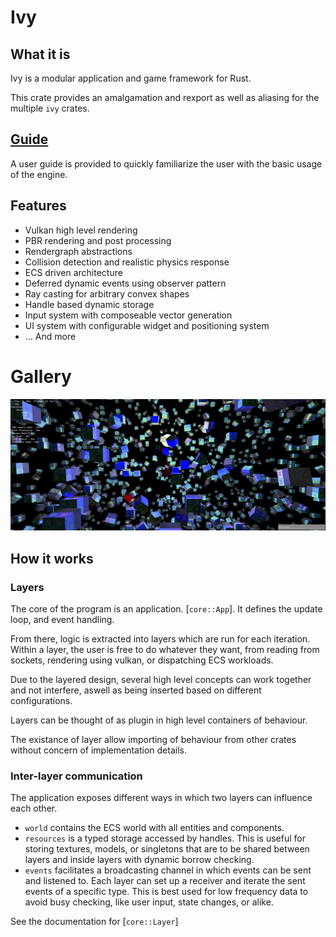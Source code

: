 # Ivy


## What it is

Ivy is a modular application and game framework for Rust.

This crate provides an amalgamation and rexport as well as aliasing for the
multiple `ivy` crates.

## [Guide](https://ten3roberts.github.io/ivy)

A user guide is provided to quickly familiarize the user with the basic usage of
the engine.

## Features
  - Vulkan high level rendering
  - PBR rendering and post processing
  - Rendergraph abstractions
  - Collision detection and realistic physics response
  - ECS driven architecture
  - Deferred dynamic events using observer pattern
  - Ray casting for arbitrary convex shapes
  - Handle based dynamic storage
  - Input system with composeable vector generation
  - UI system with configurable widget and positioning system
  - ... And more

# Gallery

![Cubes and Collision](./img/cubes.png)

## How it works

### Layers

The core of the program is an application. [`core::App`]. It defines the
update loop, and event handling.

From there, logic is extracted into layers which are run for each iteration.
Within a layer, the user is free to do whatever they want, from reading from
sockets, rendering using vulkan, or dispatching ECS workloads.

Due to the layered design, several high level concepts can work together and
not interfere, aswell as being inserted based on different configurations.

Layers can be thought of as plugin in high level containers of behaviour.

The existance of layer allow importing of behaviour from other crates without
concern of implementation details.

### Inter-layer communication
The application exposes different ways in which two layers can influence
each other.

- `world` contains the ECS world with all entities and components.
- `resources` is a typed storage accessed by handles. This is useful for
storing textures, models, or singletons that are to be shared between layers
and inside layers with dynamic borrow checking.
- `events` facilitates a broadcasting channel in which events can be sent
and listened to. Each layer can set up a receiver and iterate the sent events
of a specific type. This is best used for low frequency data to avoid busy
checking, like user input, state changes, or alike.

See the documentation for [`core::Layer`]
